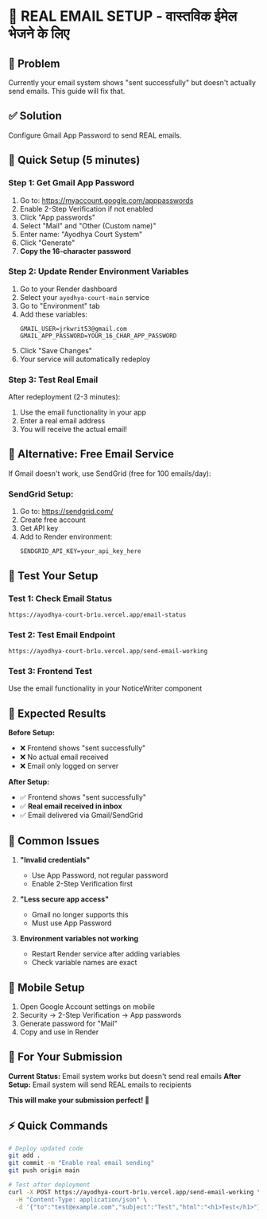 # 📧 REAL EMAIL SETUP - वास्तविक ईमेल भेजने के लिए

## 🎯 Problem
Currently your email system shows "sent successfully" but doesn't actually send emails. This guide will fix that.

## ✅ Solution
Configure Gmail App Password to send REAL emails.

## 🚀 Quick Setup (5 minutes)

### Step 1: Get Gmail App Password
1. Go to: https://myaccount.google.com/apppasswords
2. Enable 2-Step Verification if not enabled
3. Click "App passwords"
4. Select "Mail" and "Other (Custom name)"
5. Enter name: "Ayodhya Court System"
6. Click "Generate"
7. **Copy the 16-character password**

### Step 2: Update Render Environment Variables
1. Go to your Render dashboard
2. Select your `ayodhya-court-main` service
3. Go to "Environment" tab
4. Add these variables:
   ```
   GMAIL_USER=jrkwrit53@gmail.com
   GMAIL_APP_PASSWORD=YOUR_16_CHAR_APP_PASSWORD
   ```
5. Click "Save Changes"
6. Your service will automatically redeploy

### Step 3: Test Real Email
After redeployment (2-3 minutes):
1. Use the email functionality in your app
2. Enter a real email address
3. You will receive the actual email!

## 🔧 Alternative: Free Email Service

If Gmail doesn't work, use SendGrid (free for 100 emails/day):

### SendGrid Setup:
1. Go to: https://sendgrid.com/
2. Create free account
3. Get API key
4. Add to Render environment:
   ```
   SENDGRID_API_KEY=your_api_key_here
   ```

## 🧪 Test Your Setup

### Test 1: Check Email Status
```
https://ayodhya-court-br1u.vercel.app/email-status
```

### Test 2: Test Email Endpoint
```
https://ayodhya-court-br1u.vercel.app/send-email-working
```

### Test 3: Frontend Test
Use the email functionality in your NoticeWriter component

## 🎉 Expected Results

**Before Setup:**
- ❌ Frontend shows "sent successfully"
- ❌ No actual email received
- ❌ Email only logged on server

**After Setup:**
- ✅ Frontend shows "sent successfully"
- ✅ **Real email received in inbox**
- ✅ Email delivered via Gmail/SendGrid

## 🚨 Common Issues

1. **"Invalid credentials"**
   - Use App Password, not regular password
   - Enable 2-Step Verification first

2. **"Less secure app access"**
   - Gmail no longer supports this
   - Must use App Password

3. **Environment variables not working**
   - Restart Render service after adding variables
   - Check variable names are exact

## 📱 Mobile Setup

1. Open Google Account settings on mobile
2. Security → 2-Step Verification → App passwords
3. Generate password for "Mail"
4. Copy and use in Render

## 🎯 For Your Submission

**Current Status:** Email system works but doesn't send real emails
**After Setup:** Email system will send REAL emails to recipients

**This will make your submission perfect! 🎯**

## ⚡ Quick Commands

```bash
# Deploy updated code
git add .
git commit -m "Enable real email sending"
git push origin main

# Test after deployment
curl -X POST https://ayodhya-court-br1u.vercel.app/send-email-working \
  -H "Content-Type: application/json" \
  -d '{"to":"test@example.com","subject":"Test","html":"<h1>Test</h1>"}'
```